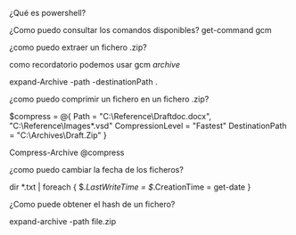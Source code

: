 ¿Qué es powershell?


¿Como puedo consultar los comandos disponibles?
 get-command
 gcm
 
 ¿como puedo extraer un fichero .zip?
 
 como recordatorio podemos usar gcm *archive*
 
 expand-Archive -path <file> -destinationPath .
  
 ¿como puedo comprimir un fichero en un fichero .zip?
 
 $compress = @{
  Path = "C:\Reference\Draftdoc.docx", "C:\Reference\Images\*.vsd"
  CompressionLevel = "Fastest"
  DestinationPath = "C:\Archives\Draft.Zip"
}

Compress-Archive @compress

  
¿como puedo cambiar la fecha de los ficheros?
 
dir *.txt | foreach { $_.LastWriteTime = $_.CreationTime = get-date } 


¿Como puede obtener el hash de un fichero?

expand-archive -path file.zip
